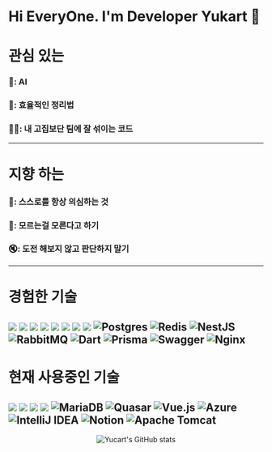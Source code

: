 # Hi EveryOne. I'm Developer Yukart 👋

# 관심 있는
### 🚀: AI
### 📝: 효율적인 정리법
### 🧑‍💻: 내 고집보단 팀에 잘 섞이는 코드
---
# 지향 하는
### 🧐: 스스로를 항상 의심하는 것
### 🙈: 모르는걸 모른다고 하기
### 🔇: 도전 해보지 않고 판단하지 말기
---
# 경험한 기술
<img src="https://img.shields.io/badge/Python-3766AB?style=flat-square&logo=Python&logoColor=white"/> <img src="https://img.shields.io/badge/Amazon AWS-232F3E?style=flat-square&logo=amazonaws&logoColor=white"/> <img src="https://img.shields.io/badge/Docker-2496ED?style=flat-square&logo=Docker&logoColor=white"/> <img src="https://img.shields.io/badge/Flask-000000?style=flat-square&logo=flask&logoColor=white"/> <img src="https://img.shields.io/badge/Firebase-FFCA28?style=flat-square&logo=firebase&logoColor=black"/> <img src="https://img.shields.io/badge/JavaScript-F7DF1E?style=flat-square&logo=javascript&logoColor=black"/> <img src="https://img.shields.io/badge/Node.js-339933?style=flat-square&logo=Node.js&logoColor=white"/> <img src="https://img.shields.io/badge/Typescript-3178C6?style=flat-square&logo=Typescript&logoColor=white"/> ![Postgres](https://img.shields.io/badge/postgres-%23316192.svg?style=flat-square&logo=postgresql&logoColor=white) ![Redis](https://img.shields.io/badge/redis-%23DD0031.svg?style=flat-square&logo=redis&logoColor=white)
![NestJS](https://img.shields.io/badge/nestjs-%23E0234E.svg?style=flat-square&logo=nestjs&logoColor=white) ![RabbitMQ](https://img.shields.io/badge/Rabbitmq-FF6600?style=flat-square&logo=rabbitmq&logoColor=white) ![Dart](https://img.shields.io/badge/dart-%230175C2.svg?style=flat-square&logo=dart&logoColor=white) ![Prisma](https://img.shields.io/badge/Prisma-3982CE?style=flat-square&logo=Prisma&logoColor=white) ![Swagger](https://img.shields.io/badge/-Swagger-%23Clojure?style=flat-square&logo=swagger&logoColor=white) ![Nginx](https://img.shields.io/badge/nginx-%23009639.svg?style=flat-square&logo=nginx&logoColor=white)
---
# 현재 사용중인 기술
<img src="https://img.shields.io/badge/Git-F05032?style=flat-square&logo=git&logoColor=white"/> <img src="https://img.shields.io/badge/java-007396?style=flat-square&logo=java&logoColor=white"/> <img src="https://img.shields.io/badge/Postman-FF6C37?style=flat-square&logo=Postman&logoColor=white"/> <img src="https://img.shields.io/badge/Spring-6DB33F?style=flat-square&logo=Spring&logoColor=white"/> ![MariaDB](https://img.shields.io/badge/MariaDB-003545?style=flat-square&logo=mariadb&logoColor=white) ![Quasar](https://img.shields.io/badge/Quasar-16B7FB?style=flat-square&logo=quasar&logoColor=black) ![Vue.js](https://img.shields.io/badge/vuejs-%2335495e.svg?style=flat-square&logo=vuedotjs&logoColor=%234FC08D) ![Azure](https://img.shields.io/badge/azure-%230072C6.svg?style=flat-square&logo=microsoftazure&logoColor=white) ![IntelliJ IDEA](https://img.shields.io/badge/IntelliJIDEA-000000.svg?style=flat-square&logo=intellij-idea&logoColor=white) ![Notion](https://img.shields.io/badge/Notion-%23000000.svg?style=flat-square&logo=notion&logoColor=white) ![Apache Tomcat](https://img.shields.io/badge/apache%20tomcat-%23F8DC75.svg?style=flat-square&logo=apache-tomcat&logoColor=black)
---
<div align="center">
  
![Yucart's GitHub stats](https://github-readme-stats.vercel.app/api?username=yuihmoo&show_icons=true&theme=dark)

</div>
